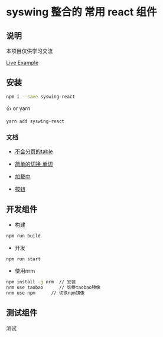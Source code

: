 # syswing 整合的 常用 **react** 组件

## 说明

本项目仅供学习交流

[Live Example](http://111.231.115.242/)

## 安装

```bash
npm i --save syswing-react
```

👍 or yarn

```bash
yarn add syswing-react
```

### 文档

* [不会分页的table](https://github.com/syswing/syswing-react/blob/master/src/Table/README.md)
  
* [简单的切换 单切](https://github.com/syswing/syswing-react/blob/master/src/Tab/README.md)

* [加载中](https://github.com/syswing/syswing-react/blob/master/src/Loadings/README.md)

* [按钮](https://github.com/syswing/syswing-react/blob/master/src/Buttons/README.md)

## 开发组件

* 构建

```bash
npm run build
```

* 开发

```bash
npm run start
```

* 使用nrm

```bash
npm install -g nrm  // 安装
nrm use taobao      // 切换taobao镜像
nrm use npm      // 切换npm镜像
```

## 测试组件

测试
